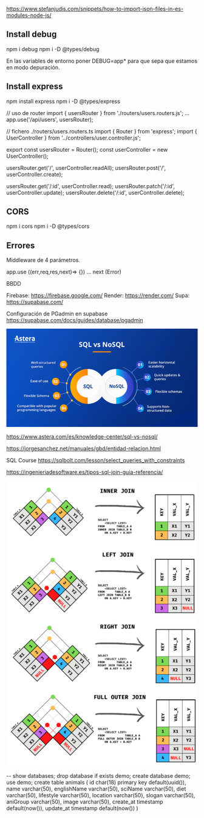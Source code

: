 https://www.stefanjudis.com/snippets/how-to-import-json-files-in-es-modules-node-js/

## Install debug

npm i debug
npm i -D @types/debug

En las variables de entorno poner DEBUG=app\* para que sepa que estamos en modo depuración.

## Install express

npm install express
npm i -D @types/express

// uso de router
import { usersRouter } from './routers/users.routers.js';
...
app.use('/api/users', usersRouter);

// fichero ./routers/users.routers.ts
import { Router } from 'express';
import { UserController } from '../controllers/user.controller.js';

export const usersRouter = Router();
const userController = new UserController();

usersRouter.get('/', userController.readAll);
usersRouter.post('/', userController.create);

usersRouter.get('/:id', userController.read);
usersRouter.patch('/:id', userController.update);
usersRouter.delete('/:id', userController.delete);

## CORS

npm i cors
npm i -D @types/cors

## Errores

Middleware de 4 parámetros.

app.use ((err,req,res,next)=> {})
...
next (Error)

BBDD

Firebase: https://firebase.google.com/
Render: https://render.com/
Supa: https://supabase.com/

Configuración de PGadmin en supabase
https://supabase.com/docs/guides/database/pgadmin

![alt text](image.png)

https://www.astera.com/es/knowledge-center/sql-vs-nosql/

https://jorgesanchez.net/manuales/gbd/entidad-relacion.html

SQL Course
https://sqlbolt.com/lesson/select_queries_with_constraints

https://ingenieriadesoftware.es/tipos-sql-join-guia-referencia/

![alt text](image-1.png)

-- show databases;
drop database if exists demo;
create database demo;
use demo;
create table animals (
id char(18) primary key default(uuid()),
name varchar(50),
englishName varchar(50),
sciName varchar(50),
diet varchar(50),
lifestyle varchar(50),
location varchar(50),
slogan varchar(50),
aniGroup varchar(50),
image varchar(50),
create_at timestamp default(now()),
update_at timestamp default(now())
)
